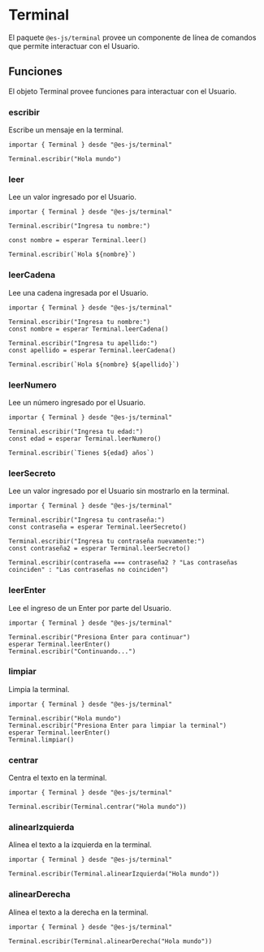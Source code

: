 # Terminal

El paquete `@es-js/terminal` provee un componente de línea de comandos que permite interactuar con el Usuario.

## Funciones

El objeto Terminal provee funciones para interactuar con el Usuario.

### escribir

Escribe un mensaje en la terminal.

<InlinePlayground only-playground>

```esjs
importar { Terminal } desde "@es-js/terminal"

Terminal.escribir("Hola mundo")
```

</InlinePlayground>

### leer

Lee un valor ingresado por el Usuario.

<InlinePlayground hide-console hide-preview="false">

```esjs
importar { Terminal } desde "@es-js/terminal"

Terminal.escribir("Ingresa tu nombre:")

const nombre = esperar Terminal.leer()

Terminal.escribir(`Hola ${nombre}`)
```

</InlinePlayground>

### leerCadena

Lee una cadena ingresada por el Usuario.

<InlinePlayground hide-console hide-preview="false">

```esjs
importar { Terminal } desde "@es-js/terminal"

Terminal.escribir("Ingresa tu nombre:")
const nombre = esperar Terminal.leerCadena()

Terminal.escribir("Ingresa tu apellido:")
const apellido = esperar Terminal.leerCadena()

Terminal.escribir(`Hola ${nombre} ${apellido}`)
```

</InlinePlayground>

### leerNumero

Lee un número ingresado por el Usuario.

<InlinePlayground hide-console hide-preview="false">

```esjs
importar { Terminal } desde "@es-js/terminal"

Terminal.escribir("Ingresa tu edad:")
const edad = esperar Terminal.leerNumero()

Terminal.escribir(`Tienes ${edad} años`)
```

</InlinePlayground>

### leerSecreto

Lee un valor ingresado por el Usuario sin mostrarlo en la terminal.

<InlinePlayground hide-console hide-preview="false">

```esjs
importar { Terminal } desde "@es-js/terminal"

Terminal.escribir("Ingresa tu contraseña:")
const contraseña = esperar Terminal.leerSecreto()

Terminal.escribir("Ingresa tu contraseña nuevamente:")
const contraseña2 = esperar Terminal.leerSecreto()

Terminal.escribir(contraseña === contraseña2 ? "Las contraseñas coinciden" : "Las contraseñas no coinciden")
```

</InlinePlayground>

### leerEnter

Lee el ingreso de un Enter por parte del Usuario.

<InlinePlayground hide-console hide-preview="false">

```esjs
importar { Terminal } desde "@es-js/terminal"

Terminal.escribir("Presiona Enter para continuar")
esperar Terminal.leerEnter()
Terminal.escribir("Continuando...")
```

</InlinePlayground>

### limpiar

Limpia la terminal.

<InlinePlayground hide-console hide-preview="false">

```esjs
importar { Terminal } desde "@es-js/terminal"

Terminal.escribir("Hola mundo")
Terminal.escribir("Presiona Enter para limpiar la terminal")
esperar Terminal.leerEnter()
Terminal.limpiar()
```

</InlinePlayground>

### centrar

Centra el texto en la terminal.

<InlinePlayground hide-console hide-preview="false">

```esjs
importar { Terminal } desde "@es-js/terminal"

Terminal.escribir(Terminal.centrar("Hola mundo"))
```

</InlinePlayground>

### alinearIzquierda

Alinea el texto a la izquierda en la terminal.

<InlinePlayground hide-console hide-preview="false">

```esjs
importar { Terminal } desde "@es-js/terminal"

Terminal.escribir(Terminal.alinearIzquierda("Hola mundo"))
```

</InlinePlayground>

### alinearDerecha

Alinea el texto a la derecha en la terminal.

<InlinePlayground hide-console hide-preview="false">

```esjs
importar { Terminal } desde "@es-js/terminal"

Terminal.escribir(Terminal.alinearDerecha("Hola mundo"))
```

</InlinePlayground>
